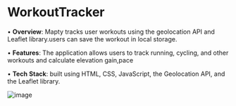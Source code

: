 # WorkoutTracker

• **Overview**: Mapty tracks user workouts using the geolocation API and Leaflet
            library.users can save the workout in local storage.

• **Features**: The application allows users to track running, cycling, and other
            workouts and calculate elevation gain,pace

• **Tech** **Stack**: built using HTML, CSS, JavaScript, the Geolocation API, and the
             Leaflet library.


![image](https://github.com/souravsingh92/WorkoutTracker/assets/50536628/40cbc9cc-c114-4c15-928d-18f6830e0878)
